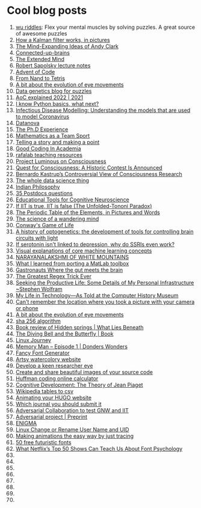 # Cool blog posts


1. [wu riddles](https://www.ocf.berkeley.edu/~wwu/riddles/intro.shtml): Flex your mental muscles by solving puzzles. A great source of awesome puzzles
2. [How a Kalman filter works, in pictures](https://www.bzarg.com/p/how-a-kalman-filter-works-in-pictures/)
3. [The Mind-Expanding Ideas of Andy Clark](https://www.newyorker.com/magazine/2018/04/02/the-mind-expanding-ideas-of-andy-clark)
4. [Connected-up-brains](https://aeon.co/essays/how-the-brains-of-social-animals-synchronise-and-expand-one-another)
5. [The Extended Mind](https://consc.net/papers/extended.html)
6. [Robert Sapolsky lecture notes](http://www.robertsapolskyrocks.com/)
7. [Advent of Code](https://adventofcode.com/)
8. [From Nand to Tetris](https://www.nand2tetris.org/)
9. [A bit about the evolution of eye movements](https://www.cogsci.nl/blog/bird-brains-and-fish-eyes/148-a-bit-about-the-evolution-of-eye-movements)
10. [Data genetics blog for puzzles](http://www.datagenetics.com/blog.html)
11. [AoC explained 2022 | 2021](https://todd.ginsberg.com/post/advent-of-code/2022/)
12. [I know Python basics, what next?](https://learnbyexample.github.io/python-intermediate/)
13. [Infectious Disease Modelling: Understanding the models that are used to model Coronavirus](https://towardsdatascience.com/infectious-disease-modelling-part-i-understanding-sir-28d60e29fdfc)
14. [Datanova](https://www.datanovia.com/en/)
15. [The Ph.D Experience](https://cseweb.ucsd.edu/~mihir/phd.html)
16. [Mathematics as a Team Sport](https://www.quantamagazine.org/mathematics-as-a-team-sport-20200331/)
17. [Telling a story and making a point](https://clauswilke.com/dataviz/telling-a-story.html)
18. [Good Coding In Academia](https://www.hfstevance.com/blog/goodcode)
19. [rafalab teaching resources](http://rafalab.dfci.harvard.edu/pages/teaching.html)
20. [Project Luminous on Consciousness](http://www.luminous-project.eu/index.php/highlights/)
21. [Quest for Consciousness: A Historic Contest Is Announced](https://mindmatters.ai/2019/10/quest-for-consciousness-a-historic-contest-is-announced/)
22. [Bernardo Kastrup’s Controversial View of Consciousness Research](https://skeptiko.com/bernardo-kastrup-consciousness-research/)
23. [The whole data science thing](https://github.com/ehleezah/awesome-datascience)
24. [Indian Philosophy](https://indianphilosophy.substack.com/)
25. [35 Postdocs questions](https://postdocinusa.com/35-questions-to-ask-during-postdoctoral-job-interview/)
26. [Educational Tools for Cognitive Neuroscience](https://www.gocognitive.net/)
27. [If IIT is true, IIT is false (The Unfolded-Tononi Paradox)](https://matthiasmichel.blogspot.com/?m=1)
28. [The Periodic Table of the Elements, in Pictures and Words](https://elements.wlonk.com/index.htm)
29. [The science of a wandering mind](https://knowablemagazine.org/article/mind/2022/science-wandering-mind)
30. [Conway's Game of Life](https://visualize-it.github.io/conway_game/simulation.html)
31. [A history of optogenetics: the development of tools for controlling brain circuits with light](https://facultyopinions.com/prime/reports/b/3/11/#bib-029)
32. [If serotonin isn't linked to depression, why do SSRIs even work?](https://erikhoel.substack.com/p/if-serotonin-isnt-linked-to-depression)
33. [Visual explanations of core machine learning concepts](https://mlu-explain.github.io/)
34. [NARAYANALAKSHMI OF WHITE MOUNTAINS](https://narayanalakshmi.blogspot.com/)
35. [What I learned from porting a MatLab toolbox](https://www.adina-wagner.com/posts/portcode/_portmatlab/)
36. [Gastronauts Where the gut meets the brain](https://thinkgastronauts.com/)
37. [The Greatest Regex Trick Ever](https://www.rexegg.com/regex-best-trick.html)
38. [Seeking the Productive Life: Some Details of My Personal Infrastructure ~Stephen Wolfram](https://writings.stephenwolfram.com/2019/02/seeking-the-productive-life-some-details-of-my-personal-infrastructure/)
39. [My Life in Technology—As Told at the Computer History Museum](https://writings.stephenwolfram.com/2016/04/my-life-in-technology-as-told-at-the-computer-history-museum/)
40. [Can't remember the location where you took a picture with your camera or phone](https://www.pic2map.com/)
41. [A bit about the evolution of eye movements](https://www.cogsci.nl/blog/bird-brains-and-fish-eyes/148-a-bit-about-the-evolution-of-eye-movements)
42. [sha 256 algorithm](https://sha256algorithm.com/)
43. [Book review of Hidden springs | What Lies Beneath](https://quillette.com/2023/06/23/what-lies-beneath/?ref=quillette-weekly-newsletter)
44. [The Diving Bell and the Butterfly | Book](https://en.m.wikipedia.org/wiki/The_Diving_Bell_and_the_Butterfly)
45. [Linux Journey](https://linuxjourney.com/)
46. [Memory Man – Episode 1 | Donders Wonders](https://blog.donders.ru.nl/?p=7499&lang=en)
47. [Fancy Font Generator](https://qwerty.dev/fancy-font-generator/#beautiful-dingbats)
48. [Artsy watercolory website](https://tanyastrydom.myportfolio.com/work)
49. [Develop a keen researcher eye](https://slatestarcodex.com/top-posts/)
50. [Create and share beautiful images of your source code](https://carbon.now.sh/)
51. [Huffman coding online calculator](https://planetcalc.com/2481/)
52. [Cognitive Development: The Theory of Jean Piaget](https://www.coursehero.com/study-guides/educationalpsychology/cognitive-development-the-theory-of-jean-piaget/)
53. [Wikipedia tables to csv](https://wikitable2csv.ggor.de/)
54. [Animating your HUGO website](https://www.connorrothschild.com/post/animate-hugo-academic)
55. [Which journal you should submit it](https://jane.biosemantics.org/index.php)
56. [Adversarial Collaboration to test GNW and IIT](https://osf.io/mbcfy/)
57. [Adversarial project | Preprint](https://osf.io/b23x7)
58. [ENIGMA](https://enigma.ini.usc.edu/)
59. [Linux Change or Rename User Name and UID](https://www.cyberciti.biz/faq/howto-change-rename-user-name-id/)
60. [Making animations the easy way by just tracing](https://animatize.com/)
61. [50 free futuristic fonts](https://www.canva.com/learn/futuristic-fonts/)
62. [What Netflix’s Top 50 Shows Can Teach Us About Font Psychology](https://venngage.com/blog/font-psychology/)
63. []()
64. []()
65. []()
66. []()
67. []()
68. []()
69. []()
70. []()

